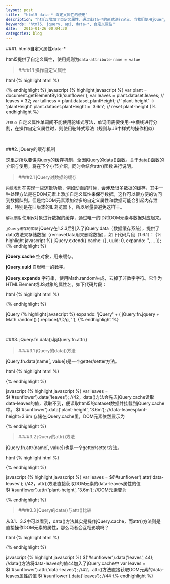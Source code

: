 ```yaml
---
layout: post
title:  "html5 data-* 自定义属性的使用"
description: "html5增加了自定义属性，通过data-*的形式进行定义，当我们使用jQuery的API去操作自定义属性的时候需要区分data()与attr()。"
keywords: "html5, jquery, api, data-*, 自定义属性"
date:   2015-01-26 00:04:30
categories: blog
---
```


###1. html5自定义属性data-*

html5提供了自定义属性，使用规则为`data-attribute-name = value`

>####1.1 操作自定义属性

html
{% highlight html %}
<p id="sunflower" data-leaves="32" data-plant-height="2.0m"></p>
{% endhighlight %}
javascript
{% highlight javascript %}
var plant = document.getElementById('sunflower');
var leaves = plant.dataset.leaves; // leaves = 32;
var tallness = plant.dataset.plantHeight; // 'plant-height' -> 'plantHeight'
plant.dataset.plantHeight = '3.6m'; // reset plant-height
{% endhighlight %}

`注意点` 自定义属性单词间不能使用驼峰式写法，单词间需要使用`-`中横线进行分割，在操作自定义属性时，则使用驼峰式写法（规则与JS中样式的操作相似）

<br/>

###2. jQuery的缓存机制

这里之所以要讲jQuery的缓存机制，全因jQuery的data()函数。关于data()函数的介绍与使用，将在下个小节介绍，同时会结合attr()函数进行说明。

>####2.1 jQuery对数据的缓存

`问题场景` 在实现一些逻辑功能，例如动画的时候，会涉及很多数据的缓存，其中一种处理方法是在DOM元素上添加自定义属性来保存数据，这样可以很方便的访问到数据队列。但是给DOM元素添加过多的自定义属性和数据可能会引起内存泄漏，特别是在旧版本的IE浏览器下，所以尽量要避免这样干。

`解决思路` 使用js对象进行数据的缓存，通过唯一的ID将DOM元素与数据对应起来。

`jQuery缓存的实现` jQuery在1.2.3后引入了jQuery.data（数据缓存系统），提供了data方法来存储数据（removeData用来删除数据），如下代码片段（1.6.1）：
{% highlight javascript %}
jQuery.extend({
    cache: {},
    uuid: 0,
    expando: '',
    ...
});
{% endhighlight %}

__jQuery.cache__ 空对象，用来缓存。

__jQuery.uuid__ 自增唯一的数字。

__jQuery.expando__ 字符串，使用Math.random生成，去掉了非数字字符。它作为HTMLElement或JS对象的属性名。如下代码片段：

html
{% highlight html %}
<p id="sunflower" jQuery1502102101></p>
{% endhighlight %}

jQuery
{% highlight javascript %}
expando: 'jQuery' + ( jQuery.fn.jquery + Math.random() ).replace(/\D/g, ''),
{% endhighlight %}

<br/>

###3. jQuery.fn.data()与jQuery.fn.attr()

>####3.1 jQuery的data()方法

jQuery.fn.data(name[, value])是一个getter/setter方法。

html
{% highlight html %}
<p id="sunflower" data-leaves="42"></p>
{% endhighlight %}

javascript
{% highlight javascript %}
var leaves = $('#sunflower').data('leaves'); //42，data()方法会先去jQuery.cache读取data-leaves的值，读取不到，便读取html5的dataset数据并挂载到jQuery.cache中。
$('#sunflower').data('plant-height', '3.6m'); //data-leavesplant-height=3.6m 存储在jQuery.cache里，DOM元素依然显示为<p id="sunflower" data-leaves="42"></p>
{% endhighlight %}

>####3.2 jQuery的attr()方法

jQuery.fn.attr(name[, value])也是一个getter/setter方法。

html
{% highlight html %}
<p id="sunflower" data-leaves="42"></p>
{% endhighlight %}

javascript
{% highlight javascript %}
var leaves = $('#sunflower').attr('data-leaves'); //42，attr()方法直接获取DOM元素的data-leaves属性的值
$('#sunflower').attr('plant-height', '3.6m'); //DOM元素变为<p id="sunflower" data-leaves="42" data-plant-height="3.6m"></p>
{% endhighlight %}

>####3.3 jQuery的data()与attr()比较

从3.1、3.2中可以看到，data()方法其实是操作jQuery.cache，而attr()方法则是直接操作DOM元素的属性，那么两者会互相影响吗？

html
{% highlight html %}
<p id="sunflower" data-leaves="42"></p>
{% endhighlight %}

javascript
{% highlight javascript %}
$('#sunflower').data('leaves', 44);	//data()方法将data-leaves的值44加入了jQuery.cache中
var leaves = $('#sunflower').attr('data-leaves'); //42，attr()方法直接获取DOM元素的data-leaves属性的值
$('#sunflower').data('leaves'); //44
{% endhighlight %}









